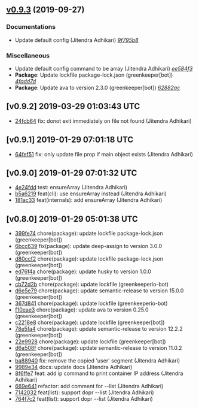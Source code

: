 ## [v0.9.3](https://github.com/crazyfactory/docker-project-cli/releases/tag/v0.9.3) (2019-09-27)

### Documentations
- Update default config (Jitendra Adhikari) [_9f795b8_](https://github.com/crazyfactory/docker-project-cli/commit/9f795b8)

### Miscellaneous
- Update default config command to be array (Jitendra Adhikari) [_ee584f3_](https://github.com/crazyfactory/docker-project-cli/commit/ee584f3)
- **Package**: Update lockfile package-lock.json (greenkeeper[bot]) [_4fadd7d_](https://github.com/crazyfactory/docker-project-cli/commit/4fadd7d)
- **Package**: Update ava to version 2.3.0 (greenkeeper[bot]) [_62882ac_](https://github.com/crazyfactory/docker-project-cli/commit/62882ac)


## [v0.9.2] 2019-03-29 01:03:43 UTC

- [24fcb64](https://github.com/crazyfactory/docker-project-cli/commit/24fcb64) fix: donot exit immediately on file not found (Jitendra Adhikari)

## [v0.9.1] 2019-01-29 07:01:18 UTC

- [64fef51](https://github.com/crazyfactory/docker-project-cli/commit/64fef51) fix: only update file prop if main object exists (Jitendra Adhikari)

## [v0.9.0] 2019-01-29 07:01:32 UTC

- [4e24fdd](https://github.com/crazyfactory/docker-project-cli/commit/4e24fdd) test: ensureArray (Jitendra Adhikari)
- [b5a6219](https://github.com/crazyfactory/docker-project-cli/commit/b5a6219) feat(cli): use ensureArray instead (Jitendra Adhikari)
- [181ac33](https://github.com/crazyfactory/docker-project-cli/commit/181ac33) feat(internals): add ensureArray (Jitendra Adhikari)

## [v0.8.0] 2019-01-29 05:01:38 UTC

- [399fe74](https://github.com/crazyfactory/docker-project-cli/commit/399fe74) chore(package): update lockfile package-lock.json (greenkeeper[bot])
- [6bcc639](https://github.com/crazyfactory/docker-project-cli/commit/6bcc639) fix(package): update deep-assign to version 3.0.0 (greenkeeper[bot])
- [d80ccf2](https://github.com/crazyfactory/docker-project-cli/commit/d80ccf2) chore(package): update lockfile package-lock.json (greenkeeper[bot])
- [ed76f4a](https://github.com/crazyfactory/docker-project-cli/commit/ed76f4a) chore(package): update husky to version 1.0.0 (greenkeeper[bot])
- [cb72d2b](https://github.com/crazyfactory/docker-project-cli/commit/cb72d2b) chore(package): update lockfile (greenkeeperio-bot)
- [d6e5e79](https://github.com/crazyfactory/docker-project-cli/commit/d6e5e79) chore(package): update semantic-release to version 15.0.0 (greenkeeper[bot])
- [367d841](https://github.com/crazyfactory/docker-project-cli/commit/367d841) chore(package): update lockfile (greenkeeperio-bot)
- [f10eae3](https://github.com/crazyfactory/docker-project-cli/commit/f10eae3) chore(package): update ava to version 0.25.0 (greenkeeper[bot])
- [c2218e8](https://github.com/crazyfactory/docker-project-cli/commit/c2218e8) chore(package): update lockfile (greenkeeper[bot])
- [78e5fa4](https://github.com/crazyfactory/docker-project-cli/commit/78e5fa4) chore(package): update semantic-release to version 12.2.2 (greenkeeper[bot])
- [22e9928](https://github.com/crazyfactory/docker-project-cli/commit/22e9928) chore(package): update lockfile (greenkeeper[bot])
- [d6a508f](https://github.com/crazyfactory/docker-project-cli/commit/d6a508f) chore(package): update semantic-release to version 11.0.2 (greenkeeper[bot])
- [ba88940](https://github.com/crazyfactory/docker-project-cli/commit/ba88940) fix: remove the copied 'user' segment (Jitendra Adhikari)
- [9989e34](https://github.com/crazyfactory/docker-project-cli/commit/9989e34) docs: update docs (Jitendra Adhikari)
- [8f6ffe7](https://github.com/crazyfactory/docker-project-cli/commit/8f6ffe7) feat: add ip command to print container IP address (Jitendra Adhikari)
- [669e641](https://github.com/crazyfactory/docker-project-cli/commit/669e641) refactor: add comment for --list (Jitendra Adhikari)
- [7142032](https://github.com/crazyfactory/docker-project-cli/commit/7142032) feat(list): support dopr --list (Jitendra Adhikari)
- [764f7c2](https://github.com/crazyfactory/docker-project-cli/commit/764f7c2) feat(list): support dopr --list (Jitendra Adhikari)
